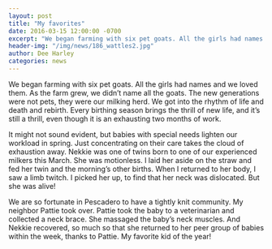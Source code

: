 ```yaml
---
layout: post
title: "My favorites"
date: 2016-03-15 12:00:00 -0700
excerpt: "We began farming with six pet goats. All the girls had names and we loved them. As the farm grew ..."
header-img: "/img/news/186_wattles2.jpg"
author: Dee Harley
categories: news
---
```


We began farming with six pet goats. All the girls had names and we
loved them. As the farm grew, we didn’t name all the goats. The new
generations were not pets, they were our milking herd. We got into the
rhythm of life and death and rebirth. Every birthing season brings the
thrill of new life, and it’s still a thrill, even though it is an
exhausting two months of work.

It might not sound evident, but babies with special needs lighten our
workload in spring. Just concentrating on their care takes the cloud of
exhaustion away. Nekkie was one of twins born to one of our experienced
milkers this March. She was motionless. I laid her aside on the straw
and fed her twin and the morning’s other births. When I returned to
her body, I saw a limb twitch. I picked her up, to find that her neck
was dislocated. But she was alive!

We are so fortunate in Pescadero to have a tightly knit community. My
neighbor Pattie took over. Pattie took the baby to a veterinarian and
collected a neck brace. She massaged the baby’s neck muscles. And
Nekkie recovered, so much so that she returned to her peer group of
babies within the week, thanks to Pattie. My favorite kid of the year!
